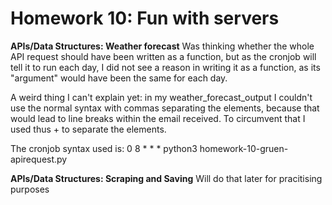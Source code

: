 # Homework 10: Fun with servers

**APIs/Data Structures: Weather forecast**
Was thinking whether the whole API request should have been written as a function, but as the cronjob will tell it to run each day, I did not see a reason in writing it as a function, as its "argument" would have been the same for each day.

A weird thing I can't explain yet: in my weather_forecast_output I couldn't use the normal syntax with commas separating the elements, because that would lead to line breaks within the email received. To circumvent that I used thus + to separate the elements.

The cronjob syntax used is: 0 8 * * * python3 homework-10-gruen-apirequest.py

**APIs/Data Structures: Scraping and Saving**
Will do that later for pracitising purposes
